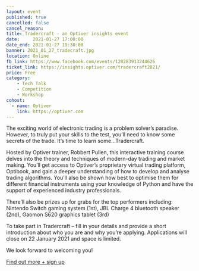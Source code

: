 ```yaml
---
layout: event
published: true
cancelled: false
cancel_reason:
title: Tradercraft - an Optiver insights event
date:     2021-01-27 17:00:00
date_end: 2021-01-27 19:30:00
banner: 2021_01_27_tradecraft.jpg
location: Online
fb_link: https://www.facebook.com/events/120283913244626
ticket_link: https://insights.optiver.com/tradercraft2021/
price: Free
category:
    - Tech Talk
    - Competition
    - Workshop
cohost:
  - name: Optiver
    link: https://optiver.com
---
```


The exciting world of electronic trading is a problem solver’s paradise. However, to truly put your skills to the test, you’ll need to know some secrets of the trade. It’s time to learn some…Tradercraft.

Hosted by Optiver trainer, Robbert Pullen, this interactive training course delves into the theory and techniques of modern-day trading and market making. You’ll get access to Optiver’s proprietary virtual trading platform, Optibook, and gain a deeper understanding of how to develop and analyse trading algorithms. You’ll also be shown how best to optimise them for different financial instruments using your knowledge of Python and have the support of experienced industry professionals.

There’ll also be prizes up for grabs for the top performers including: Nintendo Switch gaming system (1st), JBL Charge 4 bluetooth speaker (2nd), Gaomon S620 graphics tablet (3rd)

To take part in Tradercraft – fill in your details and provide a short introduction about who you are and why you’re applying. Applications will close on 22 January 2021 and space is limited.

We look forward to welcoming you!

<a class="btn" href="https://insights.optiver.com/tradercraft2021/">Find out more + sign up</a>
